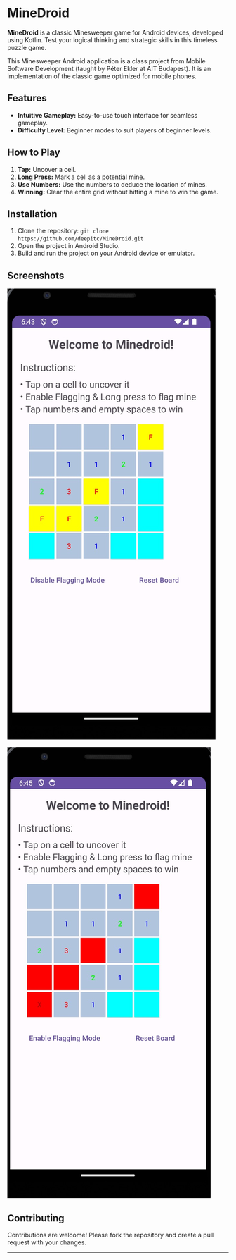 # MineDroid

**MineDroid** is a classic Minesweeper game for Android devices, developed using Kotlin. Test your logical thinking and strategic skills in this timeless puzzle game.

This Minesweeper Android application is a class project from Mobile Software Development (taught by Péter Ekler at AIT Budapest). It is an implementation of the classic game optimized for mobile phones.

## Features

- **Intuitive Gameplay:** Easy-to-use touch interface for seamless gameplay.
- **Difficulty Level:** Beginner modes to suit players of beginner levels.

## How to Play

1. **Tap:** Uncover a cell.
2. **Long Press:** Mark a cell as a potential mine.
3. **Use Numbers:** Use the numbers to deduce the location of mines.
4. **Winning:** Clear the entire grid without hitting a mine to win the game.

## Installation

1. Clone the repository: `git clone https://github.com/deepitc/MineDroid.git`
2. Open the project in Android Studio.
3. Build and run the project on your Android device or emulator.

## Screenshots

![Screenshot 1](gameplay.jpeg)

![Screenshot 2](loss.jpeg)

## Contributing

Contributions are welcome! Please fork the repository and create a pull request with your changes.

---

